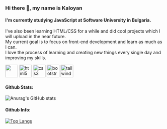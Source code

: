 ### Hi there 👋, my name is Kaloyan
#### I'm currently studying JavaScript at Software University in Bulgaria.  
I've also been learning HTML/CSS for a while and did cool projects which I will upload in the near future.  
My current goal is to focus on front-end development and learn as much as I can.  
I love the process of learning and creating new things every single day and improving my skills.  

[<img src='https://upload.wikimedia.org/wikipedia/commons/thumb/9/99/Unofficial_JavaScript_logo_2.svg/1024px-Unofficial_JavaScript_logo_2.svg.png' height='40'>](https://developer.mozilla.org/en-US/docs/Web/JavaScript)  [<img src='https://seeklogo.com/images/H/html5-without-wordmark-color-logo-14D252D878-seeklogo.com.png' alt='html5' height='40'>](https://developer.mozilla.org/en-US/docs/Glossary/HTML5)  [<img src='https://cdn.jsdelivr.net/npm/simple-icons@3.0.1/icons/css3.svg' alt='css3' height='40'>](https://developer.mozilla.org/en-US/docs/Web/CSS)  [<img src='https://cdn.jsdelivr.net/npm/simple-icons@3.0.1/icons/bootstrap.svg' alt='bootstrap' height='40'>](https://getbootstrap.com/)  [<img src='https://cdn.jsdelivr.net/npm/simple-icons@3.0.1/icons/tailwindcss.svg' alt='tailwindcss' height='40'>](https://tailwindcss.com/)  



#### Github Stats:

![Anurag's GitHub stats](https://github-readme-stats.vercel.app/api?username=flnx&theme=radical&show_icons=true)  

#### Github Info:
[![Top Langs](https://github-readme-stats.vercel.app/api/top-langs/?username=flnx)](https://github.com/anuraghazra/github-readme-stats)

